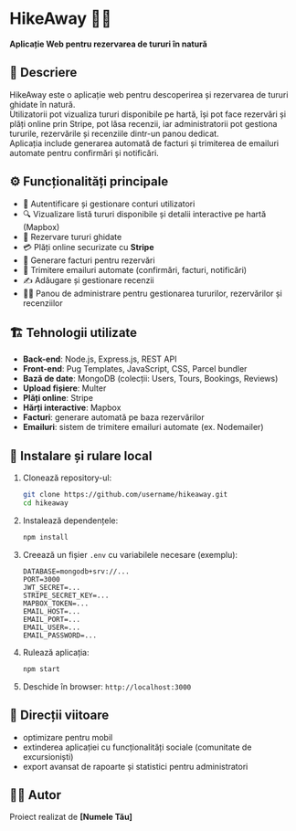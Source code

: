 # HikeAway 🥾🌲
**Aplicație Web pentru rezervarea de tururi în natură**

## 📖 Descriere
HikeAway este o aplicație web pentru descoperirea și rezervarea de tururi ghidate în natură.  
Utilizatorii pot vizualiza tururi disponibile pe hartă, își pot face rezervări și plăți online prin Stripe, pot lăsa recenzii, iar administratorii pot gestiona tururile, rezervările și recenziile dintr-un panou dedicat.  
Aplicația include generarea automată de facturi și trimiterea de emailuri automate pentru confirmări și notificări.

## ⚙️ Funcționalități principale
- 👤 Autentificare și gestionare conturi utilizatori  
- 🔍 Vizualizare listă tururi disponibile și detalii interactive pe hartă (Mapbox)  
- 📅 Rezervare tururi ghidate  
- 💳 Plăți online securizate cu **Stripe**  
- 🧾 Generare facturi pentru rezervări  
- 📧 Trimitere emailuri automate (confirmări, facturi, notificări)  
- ✍️ Adăugare și gestionare recenzii  
- 👨‍💼 Panou de administrare pentru gestionarea tururilor, rezervărilor și recenziilor  

## 🏗️ Tehnologii utilizate
- **Back-end**: Node.js, Express.js, REST API  
- **Front-end**: Pug Templates, JavaScript, CSS, Parcel bundler  
- **Bază de date**: MongoDB (colecții: Users, Tours, Bookings, Reviews)  
- **Upload fișiere**: Multer  
- **Plăți online**: Stripe  
- **Hărți interactive**: Mapbox  
- **Facturi**: generare automată pe baza rezervărilor  
- **Emailuri**: sistem de trimitere emailuri automate (ex. Nodemailer)  

## 🚀 Instalare și rulare local
1. Clonează repository-ul:  
   ```bash
   git clone https://github.com/username/hikeaway.git
   cd hikeaway
   ```
2. Instalează dependențele:  
   ```bash
   npm install
   ```
3. Creează un fișier `.env` cu variabilele necesare (exemplu):  
   ```
   DATABASE=mongodb+srv://...
   PORT=3000
   JWT_SECRET=...
   STRIPE_SECRET_KEY=...
   MAPBOX_TOKEN=...
   EMAIL_HOST=...
   EMAIL_PORT=...
   EMAIL_USER=...
   EMAIL_PASSWORD=...
   ```
4. Rulează aplicația:  
   ```bash
   npm start
   ```
5. Deschide în browser: `http://localhost:3000`  

## 📌 Direcții viitoare
- optimizare pentru mobil  
- extinderea aplicației cu funcționalități sociale (comunitate de excursioniști)  
- export avansat de rapoarte și statistici pentru administratori  

## 👨‍🎓 Autor
Proiect realizat de **[Numele Tău]**
